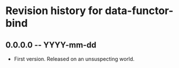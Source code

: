 # Revision history for data-functor-bind

## 0.0.0.0 -- YYYY-mm-dd

* First version. Released on an unsuspecting world.
